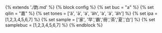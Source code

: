 {% extends './韵.md' %}
{% block config %}
  {% set buc = "a" %}
  {% set qilin = "嘉" %}
  {% set tones = ['ă', 'ā', 'á', 'ăh', 'à', 'â', 'ăh'] %}
  {% set ipa = [1,2,3,4,5,6,7] %}
  {% set sample = ['家', '早','霸','冊','茶','夏','白'] %}
  {% set samplebuc = [1,2,3,4,5,6,7] %}
{% endblock %}